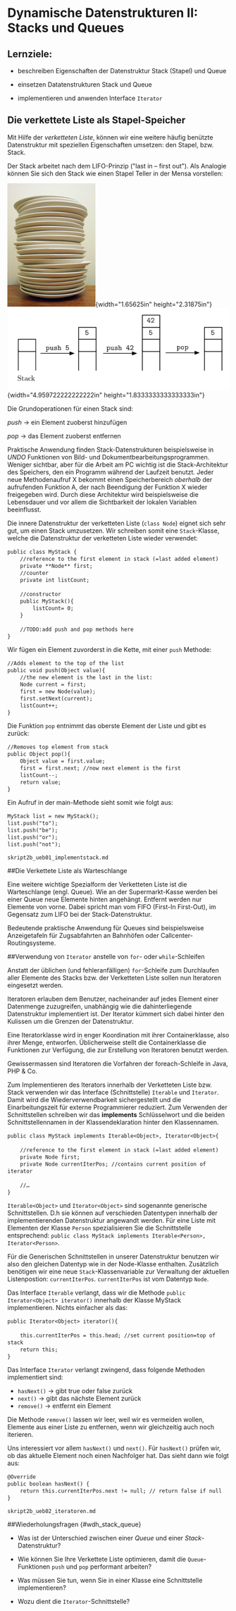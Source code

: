 Dynamische Datenstrukturen II: Stacks und Queues
==========================================

Lernziele:
-----------
* beschreiben Eigenschaften der Datenstruktur Stack (Stapel) und Queue

* einsetzen Datatenstrukturen Stack und Queue

* implementieren und anwenden Interface `Iterator`

Die verkettete Liste als Stapel-Speicher
---------------------------------------------------

Mit Hilfe der *verketteten Liste*, können wir eine weitere häufig
benützte Datenstruktur mit speziellen Eigenschaften umsetzen: den
Stapel, bzw. Stack.

Der Stack arbeitet nach dem LIFO-Prinzip ("last in – first out"). Als
Analogie können Sie sich den Stack wie einen Stapel Teller in der Mensa
vorstellen:

![](media/teller.png){width="1.65625in"
height="2.31875in"}
![](media/stack_ops.png){width="4.959722222222222in"
height="1.8333333333333333in"}

Die Grundoperationen für einen Stack sind:

*push* -&gt; ein Element zuoberst hinzufügen

*pop* -&gt; das Element zuoberst entfernen

Praktische Anwendung finden Stack-Datenstrukturen beispielsweise in
*UNDO* Funktionen von Bild- und Dokumentbearbeitungsprogrammen. Weniger
sichtbar, aber für die Arbeit am PC wichtig ist die Stack-Architektur
des Speichers, den ein Programm während der Laufzeit benutzt. Jeder neue
Methodenaufruf X bekommt einen Speicherbereich *oberhalb* der
aufrufenden Funktion A, der nach Beendigung der Funktion X wieder
freigegeben wird. Durch diese Architektur wird beispielsweise die
Lebensdauer und vor allem die Sichtbarkeit der lokalen Variablen
beeinflusst.

Die innere Datenstruktur der verketteten Liste (`class Node`) eignet
sich sehr gut, um einen Stack umzusetzen. Wir schreiben somit eine
`Stack`-Klasse, welche die Datenstruktur der verketteten Liste wieder
verwendet:

~~~~~~~~~~~~~~~~~~~~~~~~~~
public class MyStack {
	//reference to the first element in stack (=last added element)
	private **Node** first;
	//counter
	private int listCount;

	//constructor
	public MyStack(){
		listCount= 0;
	}

	//TODO:add push and pop methods here
}
~~~~~~~~~~~~~~~~~~~~~~~~~~

Wir fügen ein Element zuvorderst in die Kette, mit einer `push` Methode:

~~~~~~~~~~~~~~~~~~~~~~~~~~~~~
//Adds element to the top of the list
public void push(Object value){
	//the new element is the last in the list:
	Node current = first;
	first = new Node(value);
	first.setNext(current);
	listCount++;
}
~~~~~~~~~~~~~~~~~~~~~~~~~~~~~~~

Die Funktion `pop` entnimmt das oberste Element der Liste und gibt es
zurück:

~~~~~~~~~~~~~~~~~~~~~~~~~~~~~~
//Removes top element from stack
public Object pop(){
	Object value = first.value;
	first = first.next; //now next element is the first
	listCount--;
	return value;
}
~~~~~~~~~~~~~~~~~~~~~~~~~~~~~~~~~~

Ein Aufruf in der main-Methode sieht somit wie folgt aus:

~~~~~~~~~~~~~~~~~~~~~~~~~~~
MyStack list = new MyStack();
list.push("to");
list.push("be");
list.push("or");
list.push("not");
~~~~~~~~~~~~~~~~~~~~~~~~~~~~

```include
skript2b_ueb01_implementstack.md
```

##Die Verkettete Liste als Warteschlange

Eine weitere wichtige Spezialform der Verketteten Liste ist die Warteschlange (engl. Queue). Wie an der Supermarkt-Kasse werden bei einer Queue neue Elemente hinten angehängt. Entfernt werden nur Elemente von vorne. Dabei spricht man vom FIFO (First-In First-Out), im Gegensatz zum LIFO bei der Stack-Datenstruktur. 

Bedeutende praktische Anwendung für Queues sind beispielsweise Anzeigetafeln für Zugsabfahrten an Bahnhöfen oder Callcenter-Routingsysteme.   

##Verwendung von `Iterator` anstelle von `for`- oder `while`-Schleifen

Anstatt der üblichen (und fehleranfälligen) `for`-Schleife zum Durchlaufen aller Elemente
des Stacks bzw. der Verketteten Liste sollen nun Iteratoren eingesetzt werden.

Iteratoren erlauben dem Benutzer, nacheinander auf jedes Element einer
Datenmenge zuzugreifen, unabhängig wie die dahinterliegende
Datenstruktur implementiert ist. Der Iterator kümmert sich dabei hinter den Kulissen 
um die Grenzen der Datenstruktur.

Eine Iteratorklasse wird in enger Koordination mit ihrer
Containerklasse, also ihrer Menge, entworfen. Üblicherweise stellt die
Containerklasse die Funktionen zur Verfüg­ung, die zur Erstellung von
Iteratoren benutzt werden.

Gewissermassen sind Iteratoren die Vorfahren der foreach-Schleife in
Java, PHP & Co.

Zum Implementieren des Iterators innerhalb der Verketteten Liste bzw. Stack verwenden wir das Interface (Schnittstelle) `Iterable` und `Iterator`. Damit wird die Wiederverwendbarkeit sichergestellt und die Einarbeitungszeit für externe Programmierer reduziert. Zum Verwenden der Schnittstellen schreiben wir das **implements**
Schlüsselwort und die beiden Schnittstellennamen in der Klassendeklaration hinter den Klassennamen.

~~~~~~~~~~~~~~~~~~~~~~~~~~~~~~~~~~~
public class MyStack implements Iterable<Object>, Iterator<Object>{

	//reference to the first element in stack (=last added element)
	private Node first;
	private Node currentIterPos; //contains current position of iterator

	//…
}
~~~~~~~~~~~~~~~~~~~~~~~~~~~~~~~~~~~~

`Iterable<Object>` und `Iterator<Object>` sind sogenannte
generische Schnittstellen. D.h sie können auf verschieden Datentypen
innerhalb der implementierenden Datenstruktur angewandt werden. Für eine Liste mit Elementen der Klasse `Person` spezialisieren Sie die Schnittstelle entsprechend: `public class MyStack implements Iterable<Person>, Iterator<Person>`.

Für die Generischen Schnittstellen in unserer Datenstruktur benutzen wir also den gleichen Datentyp wie in der
Node-Klasse enthalten. Zusätzlich benötigen wir eine neue `Stack`-Klassenvariable zur Verwaltung der aktuellen Listenpostion: `currentIterPos`. `currentIterPos` ist vom Datentyp `Node`.

Das Interface `Iterable` verlangt, dass wir die Methode `public
Iterator<Object> iterator()` innerhalb der Klasse MyStack
implementieren. Nichts einfacher als das:

~~~~~~~~~~~~~~~~~
public Iterator<Object> iterator(){

	this.currentIterPos = this.head; //set current position=top of stack
	return this;
}
~~~~~~~~~~~~~~~~~

Das Interface `Iterator` verlangt zwingend, dass folgende Methoden
implementiert sind:

* `hasNext()` -&gt; gibt true oder false zurück
* `next()` -&gt; gibt das nächste Element zurück
* `remove()` -&gt; entfernt ein Element

Die Methode `remove()` lassen wir leer, weil wir es vermeiden wollen,
Elemente aus einer Liste zu entfernen, wenn wir gleichzeitig auch noch
iterieren.

Uns interessiert vor allem `hasNext()` und `next()`. Für `hasNext()`
prüfen wir, ob das aktuelle Element noch einen Nachfolger hat. Das sieht
dann wie folgt aus:

~~~~~~~~~~~~~~~~~~~~~~
@Override
public boolean hasNext() {
	return this.currentIterPos.next != null; // return false if null
}
~~~~~~~~~~~~~~~~~~~~~~

```include
skript2b_ueb02_iteratoren.md
```

##Wiederholungsfragen {#wdh_stack_queue}

* Was ist der Unterschied zwischen einer *Queue* und einer *Stack*-Datenstruktur?

* Wie können Sie Ihre Verkettete Liste optimieren, damit die `Queue`-Funktionen `push` und `pop` performant arbeiten?

* Was müssen Sie tun, wenn Sie in einer Klasse eine Schnittstelle implementieren?

* Wozu dient die `Iterator`-Schnittstelle?